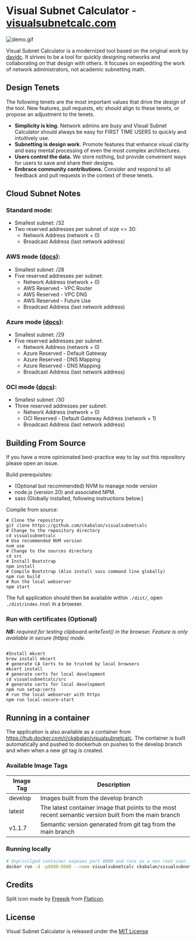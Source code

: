 # Visual Subnet Calculator - [visualsubnetcalc.com](https://visualsubnetcalc.com)

![demo.gif](src%2Fdemo.gif)

Visual Subnet Calculator is a modernized tool based on the original work by [davidc](https://github.com/davidc/subnets).
It strives to be a tool for quickly designing networks and collaborating on that design with others. It focuses on
expediting the work of network administrators, not academic subnetting math.

## Design Tenets

The following tenets are the most important values that drive the design of the tool. New features, pull requests, etc
should align to these tenets, or propose an adjustment to the tenets.

- **Simplicity is king.** Network admins are busy and Visual Subnet Calculator should always be easy for FIRST TIME USERS to
  quickly and intuitively use.
- **Subnetting is design work.** Promote features that enhance visual clarity and easy mental processing of even the most
  complex architectures.
- **Users control the data.** We store nothing, but provide convenient ways for users to save and share their designs.
- **Embrace community contributions.** Consider and respond to all feedback and pull requests in the context of these
  tenets.

## Cloud Subnet Notes

### Standard mode:

- Smallest subnet: /32
- Two reserved addresses per subnet of size <= 30:
  - Network Address (network + 0)
  - Broadcast Address (last network address)

### AWS mode ([docs](https://docs.aws.amazon.com/vpc/latest/userguide/subnet-sizing.html)):

- Smallest subnet: /28
- Five reserved addresses per subnet:
  - Network Address (network + 0)
  - AWS Reserved - VPC Router
  - AWS Reserved - VPC DNS
  - AWS Reserved - Future Use
  - Broadcast Address (last network address)

### Azure mode ([docs](https://learn.microsoft.com/en-us/azure/virtual-network/virtual-networks-faq#are-there-any-restrictions-on-using-ip-addresses-within-these-subnets)):

- Smallest subnet: /29
- Five reserved addresses per subnet:
  - Network Address (network + 0)
  - Azure Reserved - Default Gateway
  - Azure Reserved - DNS Mapping
  - Azure Reserved - DNS Mapping
  - Broadcast Address (last network address)

### OCI mode ([docs](https://docs.oracle.com/en-us/iaas/Content/Network/Concepts/overview.htm#Reserved__reserved_subnet)):

- Smallest subnet: /30
- Three reserved addresses per subnet:
  - Network Address (network + 0)
  - OCI Reserved - Default Gateway Address (network + 1)
  - Broadcast Address (last network address)

## Building From Source

If you have a more opinionated best-practice way to lay out this repository please open an issue.

Build prerequisites:

- (Optional but recommended) NVM to manage node version
- node.js (version 20) and associated NPM.
- sass (Globally installed, following instructions below.)

Compile from source:

```shell
# Clone the repository
git clone https://github.com/ckabalan/visualsubnetcalc
# Change to the repository directory
cd visualsubnetcalc
# Use recommended NVM version
nvm use
# Change to the sources directory
cd src
# Install Bootstrap
npm install
# Compile Bootstrap (Also install sass command line globally)
npm run build
# Run the local webserver
npm start
```

The full application should then be available within `./dist/`, open `./dist/index.html` in a browser.

### Run with certificates (Optional)

**_NB:_** _required for testing clipboard.writeText() in the browser. Feature is only available in secure (https) mode._

```shell

#Install mkcert
brew install mkcert
# generate CA Certs to be trusted by local browsers
mkcert install
# generate certs for local development
cd visualsubnetcalc/src
# generate certs for local development
npm run setup:certs
# run the local webserver with https
npm run local-secure-start
```

## Running in a container

The application is also available as a container from https://hub.docker.com/r/ckabalan/visualsubnetcalc.
The container is built automatically and pushed to dockerhub on pushes to the develop branch and when when a new git tag is created.

### Available Image Tags

| Image Tag | Description                                                                                           |
| --------- | ----------------------------------------------------------------------------------------------------- |
| develop   | Images built from the develop branch                                                                  |
| latest    | The latest container image that points to the most recent semantic version built from the main branch |
| v1.1.7    | Semantic version generated from git tag from the main branch                                          |

### Running locally

```bash
# Unprivilged container exposes port 8080 and runs as a non root user.
docker run -d -p8080:8080 --name visualsubnetcalc ckabalan/visualsubnetcalc:latest
```

## Credits

Split icon made by [Freepik](https://www.flaticon.com/authors/freepik) from [Flaticon](https://www.flaticon.com/).

## License

Visual Subnet Calculator is released under the [MIT License](https://opensource.org/licenses/MIT)
